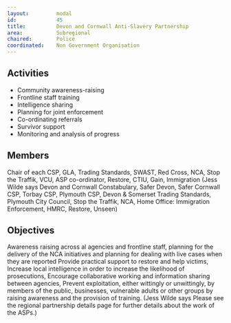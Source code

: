 ```yaml
---
layout: 		modal
id: 			45
title: 			Devon and Cornwall Anti-Slavery Partnership
area: 			Subregional
chaired: 		Police
coordinated:	Non Government Organisation
---
```


Activities
----------

* Community awareness-raising
* Frontline staff training
* Intelligence sharing
* Planning for joint enforcement
* Co-ordinating referrals
* Survivor support
* Monitoring and analysis of progress

Members
-------

Chair of each CSP, GLA,  Trading Standards, SWAST, Red Cross, NCA, Stop the Traffik, VCU, ASP co-ordinator, Restore, CTIU, Gain, Immigration (Jess Wilde says Devon and Cornwall Constabulary, Safer Devon,  Safer Cornwall CSP,  Torbay CSP,  Plymouth CSP,  Devon & Somerset Trading Standards, Plymouth City Council, Stop the Traffik,  NCA,  Home Office: Immigration Enforcement,  HMRC,  Restore, Unseen)

Objectives
----------

Awareness raising across al agencies and frontline staff, planning for the delivery of the NCA initiatives and planning for dealing with live cases when they are reported  Provide practical support to restore and help victims, Increase local intelligence in order to increase the likelihood of prosecutions, Encourage collaborative working and information sharing between agencies,  Prevent exploitation, either wittingly or unwittingly, by members of the public, businesses, vulnerable adults or other groups by raising awareness and the provision of training. (Jess Wilde says Please see the regional partnership details page for further details about the work of the ASPs.)